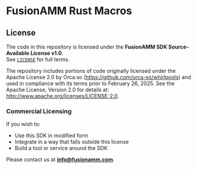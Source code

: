 # FusionAMM Rust Macros

## License

The code in this repository is licensed under the **FusionAMM SDK Source-Available License v1.0**.  
See [`LICENSE`](LICENSE) for full terms.

The repository includes portions of code originally licensed under the Apache License 2.0 by Orca.so
(https://github.com/orca-so/whirlpools) and used in compliance with its terms prior to February 26, 2025.
See the Apache License, Version 2.0 for details at: http://www.apache.org/licenses/LICENSE-2.0.

### Commercial Licensing

If you wish to:

- Use this SDK in modified form
- Integrate in a way that falls outside this license
- Build a tool or service around the SDK

Please contact us at **[info@fusionamm.com](mailto:info@fusionamm.com)**.